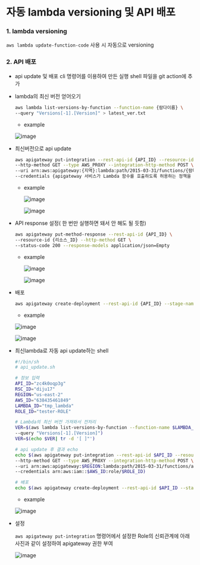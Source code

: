 # 자동 lambda versioning 및 API 배포

### 1. lambda versioning

`aws lambda update-function-code` 사용 시 자동으로 versioning

### 2. API 배포

- api update 및 배포 cli 명령어를 이용하여 만든 실행 shell 파일을 git action에 추가
- lambda의 최신 버전 얻어오기

    ```bash
    aws lambda list-versions-by-function --function-name {람다이름} \
    --query "Versions[-1].[Version]" > latest_ver.txt
    ```

    - example

    ![image](https://user-images.githubusercontent.com/55729930/123808357-a3365480-d92b-11eb-8abb-65d33423e13f.png)


- 최신버전으로 api update

    ```bash
    aws apigateway put-integration --rest-api-id {API_ID} --resource-id {리소스_ID} \
    --http-method GET --type AWS_PROXY --integration-http-method POST \
    --uri arn:aws:apigateway:{지역}:lambda:path/2015-03-31/functions/{람다최신버전arn}/invocations \
    --credentials {apigateway 서비스가 Lambda 함수를 호출하도록 허용하는 정책을 가진 ROLE}
    ```

    - example

        ![image](https://user-images.githubusercontent.com/55729930/123808387-aa5d6280-d92b-11eb-9d90-f1f1d53632ef.png)

        ![image](https://user-images.githubusercontent.com/55729930/123808428-b34e3400-d92b-11eb-8dd2-54a46ab99f6e.png)

- API response 설정( 한 번만 실행하면 돼서 안 해도 될 듯함)

    ```bash
    aws apigateway put-method-response --rest-api-id {API_ID} \
    --resource-id {리소스_ID} --http-method GET \
    --status-code 200 --response-models application/json=Empty
    ```

    - example

        ![image](https://user-images.githubusercontent.com/55729930/123808464-bb0dd880-d92b-11eb-8269-b2839ef9626d.png)

        ![image](https://user-images.githubusercontent.com/55729930/123808485-c234e680-d92b-11eb-8daf-280bded33c42.png)


- 배포

    ```bash
    aws apigateway create-deployment --rest-api-id {API_ID} --stage-name api
    ```

    - example

    ![image](https://user-images.githubusercontent.com/55729930/123808528-cd881200-d92b-11eb-8a11-09b10bd26648.png)

    ![image](https://user-images.githubusercontent.com/55729930/123808560-d37df300-d92b-11eb-9f7d-2e07813cf416.png)

- 최신lambda로 자동 api update하는 shell

    ```bash
    #!/bin/sh
    # api_update.sh

    # 정보 입력
    API_ID="zc4k0oqp3g"
    RSC_ID="diju17"
    REGION="us-east-2"
    AWS_ID="638435461849"
    LAMBDA_ID="tmp_lambda"
    ROLE_ID="tester-ROLE"

    # Lambda의 최신 버전 가져와서 전처리
    VER=$(aws lambda list-versions-by-function --function-name $LAMBDA_ID \
    --query "Versions[-1].[Version]")
    VER=$(echo $VER| tr -d '[ ]"')

    # api update 후 결과 echo
    echo $(aws apigateway put-integration --rest-api-id $API_ID --resource-id $RSC_ID \
    --http-method GET --type AWS_PROXY --integration-http-method POST \
    --uri arn:aws:apigateway:$REGION:lambda:path/2015-03-31/functions/arn:aws:lambda:$REGION:$AWS_ID:function:$LAMBDA_ID:$VER/invocations \
    --credentials arn:aws:iam::$AWS_ID:role/$ROLE_ID)

    # 배포
    echo $(aws apigateway create-deployment --rest-api-id $API_ID --stage-name api)
    ```

    - example

    ![image](https://user-images.githubusercontent.com/55729930/123808597-dc6ec480-d92b-11eb-8da7-1f8852019217.png)

- 설정

    `aws apigateway put-integration` 명령어에서 설정한 Role의 신뢰관계에 아래 사진과 같이 설정하여 apigateway 권한 부여

    ![image](https://user-images.githubusercontent.com/55729930/123808641-e690c300-d92b-11eb-9a85-bdaa7c3618b2.png)
